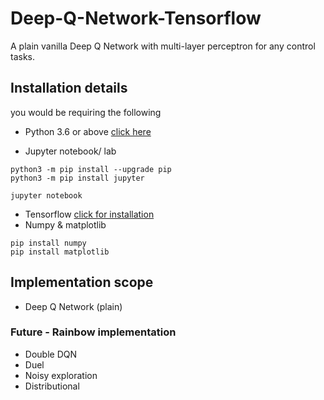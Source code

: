 # Deep-Q-Network-Tensorflow
A plain vanilla Deep Q Network with multi-layer perceptron for any control tasks.

## Installation details
you would be requiring the following
*    Python 3.6 or above [click here](https://www.python.org/downloads/)
    
*    Jupyter notebook/ lab

    python3 -m pip install --upgrade pip
    python3 -m pip install jupyter
    
    jupyter notebook
    
*    Tensorflow [click for installation](https://www.tensorflow.org/install)
*    Numpy & matplotlib
     
    pip install numpy
    pip install matplotlib

## Implementation scope
* Deep Q Network (plain)
### Future - Rainbow implementation
* Double DQN
* Duel
* Noisy exploration
* Distributional
